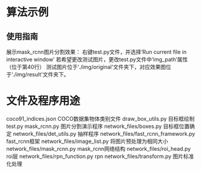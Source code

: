 # 算法示例

## 使用指南
展示mask_rcnn图片分割效果：
右键test.py文件，并选择‘Run current file in interactive window’
若希望更改测试图片，更改test.py文件中‘img_path’属性（位于第40行）
测试图片位于'./img/original'文件夹下，对应效果图位于'./img/result'文件夹下。

# 文件及程序用途
coco91_indices.json COCO数据集物体类别文件
draw_box_utils.py 目标框绘制
test.py mask_rcnn.py 图片分割演示程序
network_files/boxes.py 目标框位置确定
network_files/det_utils.py 抽样程序
network_files/fast_rcnn_framework.py fast_rcnn框架
network_files/image_list.py 将图片预处理为相同大小
network_files/mask_rcnn.py mask_rcnn网络结构
network_files/roi_head.py roi层
network_files/rpn_function.py rpn
network_files/transform.py 图片标准化处理

